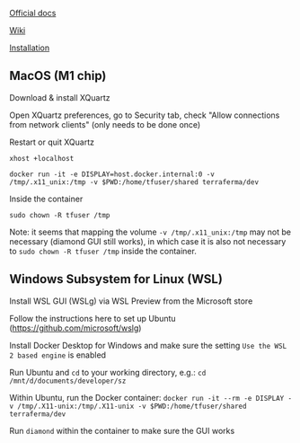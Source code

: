 [Official docs](https://terraferma.github.io/)

[Wiki](https://github.com/terraferma/terraferma/wiki)

[Installation](https://github.com/terraferma/terraferma/wiki/Installation#docker)

## MacOS (M1 chip)

Download & install XQuartz

Open XQuartz preferences, go to Security tab, check "Allow connections from network clients" (only needs to be done once)

Restart or quit XQuartz

`xhost +localhost`

`docker run -it -e DISPLAY=host.docker.internal:0 -v /tmp/.x11_unix:/tmp -v $PWD:/home/tfuser/shared terraferma/dev`

Inside the container

`sudo chown -R tfuser /tmp`

Note: it seems that mapping the volume `-v /tmp/.x11_unix:/tmp` may not be necessary (diamond GUI still works), in which case it is also not necessary to `sudo chown -R tfuser /tmp` inside the container.

## Windows Subsystem for Linux (WSL)

Install WSL GUI (WSLg) via WSL Preview from the Microsoft store

Follow the instructions here to set up Ubuntu (https://github.com/microsoft/wslg)

Install Docker Desktop for Windows and make sure the setting `Use the WSL 2 based engine` is enabled

Run Ubuntu and `cd` to your working directory, e.g.: `cd /mnt/d/documents/developer/sz`

Within Ubuntu, run the Docker container: `docker run -it --rm -e DISPLAY -v /tmp/.X11-unix:/tmp/.X11-unix -v $PWD:/home/tfuser/shared terraferma/dev`

Run `diamond` within the container to make sure the GUI works

